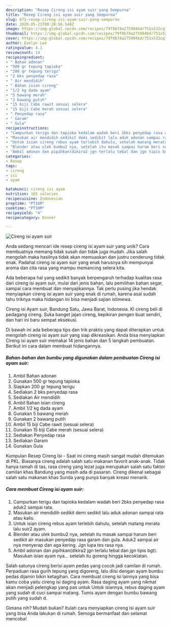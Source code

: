 ```yaml
---
description: "Resep Cireng isi ayam suir yang Sempurna"
title: "Resep Cireng isi ayam suir yang Sempurna"
slug: 672-resep-cireng-isi-ayam-suir-yang-sempurna
date: 2020-05-21T00:28:56.548Z
image: https://img-global.cpcdn.com/recipes/79f0b74a275904bd/751x532cq70/cireng-isi-ayam-suir-foto-resep-utama.jpg
thumbnail: https://img-global.cpcdn.com/recipes/79f0b74a275904bd/751x532cq70/cireng-isi-ayam-suir-foto-resep-utama.jpg
cover: https://img-global.cpcdn.com/recipes/79f0b74a275904bd/751x532cq70/cireng-isi-ayam-suir-foto-resep-utama.jpg
author: Evelyn Lee
ratingvalue: 4.1
reviewcount: 14
recipeingredient:
- " Bahan adonan"
- "500 gr tepung tapioka"
- "200 gr tepung terigu"
- "2 bks penyedap rasa"
- " Air mendidih"
- " Bahan isian cireng"
- "1/2 kg dada ayam"
- "5 bawang merah"
- "2 bawang putih"
- "15 biji Cabe rawit sesuai selera"
- "15 biji Cabe merah sesuai selera"
- " Penyedap rasa"
- " Garam"
- " Gula"
recipeinstructions:
- "Campurkan terigu dan tapioka kedalam wadah beri 2bks penyedap rasa aduk2 sampai rata."
- "Masukan air mendidih sedikit demi sedikit lalu aduk adonan sampai rata atau kalis."
- "Untuk isian cireng rebus ayam terlebih dahulu, setelah matang merata lalu suir2 ayam."
- "Blender atau ulek bumbu2 nya, setelah itu masak sampai harum beri sedikit air masukan penyedap rasa garam dan gula. Aduk2 sampai air nya menyerap dan aga kering. Jgn lupa tes rasa nya."
- "Ambil adonan dan pipihkan(dikira2 jgn terlalu tebal dan jgn tipis bgt). Masukan isian ayam nya... setelah itu goreng hingga kecoklatan."
categories:
- Resep
tags:
- cireng
- isi
- ayam

katakunci: cireng isi ayam 
nutrition: 165 calories
recipecuisine: Indonesian
preptime: "PT16M"
cooktime: "PT30M"
recipeyield: "4"
recipecategory: Dinner

---
```



![Cireng isi ayam suir](https://img-global.cpcdn.com/recipes/79f0b74a275904bd/751x532cq70/cireng-isi-ayam-suir-foto-resep-utama.jpg)

Anda sedang mencari ide resep cireng isi ayam suir yang unik? Cara membuatnya memang tidak susah dan tidak juga mudah. Jika salah mengolah maka hasilnya tidak akan memuaskan dan justru cenderung tidak enak. Padahal cireng isi ayam suir yang enak harusnya sih mempunyai aroma dan cita rasa yang mampu memancing selera kita.

Ada beberapa hal yang sedikit banyak berpengaruh terhadap kualitas rasa dari cireng isi ayam suir, mulai dari jenis bahan, lalu pemilihan bahan segar, sampai cara membuat dan menyajikannya. Tak perlu pusing jika hendak menyiapkan cireng isi ayam suir yang enak di rumah, karena asal sudah tahu triknya maka hidangan ini bisa menjadi sajian istimewa.

Cireng isi Ayam suir, Bandung Satu, Jawa Barat, Indonesia. Kl cireng beli di pedagang cireng. Suka banget jajan cireng, kepikiran pengen buat sendiri, dan hari ini baru sempat eksekusi.


Di bawah ini ada beberapa tips dan trik praktis yang dapat diterapkan untuk mengolah cireng isi ayam suir yang siap dikreasikan. Anda bisa menyiapkan Cireng isi ayam suir memakai 14 jenis bahan dan 5 langkah pembuatan. Berikut ini cara dalam membuat hidangannya.

<!--inarticleads1-->

##### Bahan-bahan dan bumbu yang digunakan dalam pembuatan Cireng isi ayam suir:

1. Ambil  Bahan adonan
1. Gunakan 500 gr tepung tapioka
1. Siapkan 200 gr tepung terigu
1. Sediakan 2 bks penyedap rasa
1. Sediakan  Air mendidih
1. Ambil  Bahan isian cireng
1. Ambil 1/2 kg dada ayam
1. Gunakan 5 bawang merah
1. Gunakan 2 bawang putih
1. Ambil 15 biji Cabe rawit (sesuai selera)
1. Gunakan 15 biji Cabe merah (sesuai selera)
1. Sediakan  Penyedap rasa
1. Sediakan  Garam
1. Gunakan  Gula


Kumpulan Resep Cireng Isi - Saat ini cireng masih sangat mudah ditemukan di PKL. Biasanya cireng adalah salah satu makanan favorit anak-anak. Tidak hanya ramah di tas, rasa cireng yang lezat juga merupakan salah satu faktor camilan khas Bandung yang masih ada di pasaran. Cireng dikenal sebagai salah satu makanan khas Sunda yang punya banyak kreasi menarik. 

<!--inarticleads2-->

##### Cara membuat Cireng isi ayam suir:

1. Campurkan terigu dan tapioka kedalam wadah beri 2bks penyedap rasa aduk2 sampai rata.
1. Masukan air mendidih sedikit demi sedikit lalu aduk adonan sampai rata atau kalis.
1. Untuk isian cireng rebus ayam terlebih dahulu, setelah matang merata lalu suir2 ayam.
1. Blender atau ulek bumbu2 nya, setelah itu masak sampai harum beri sedikit air masukan penyedap rasa garam dan gula. Aduk2 sampai air nya menyerap dan aga kering. Jgn lupa tes rasa nya.
1. Ambil adonan dan pipihkan(dikira2 jgn terlalu tebal dan jgn tipis bgt). Masukan isian ayam nya... setelah itu goreng hingga kecoklatan.


Salah satunya cireng berisi ayam pedas yang cocok jadi camilan di rumah. Perpaduan rasa gurih tepung yang digoreng, lalu diisi dengan ayam bumbu pedas dijamin bikin ketagihan. Cara membuat cireng isi lainnya yang bisa kamu coba yaitu cireng isi daging ayam. Rasa daging ayam yang nikmat akan menjadi pelengkap yang pas untuk Untuk isiannya, rebus daging ayam yang sudah di cuci sampai matang. Tumis ayam dengan bumbu bawang putih yang sudah d. 

Gimana nih? Mudah bukan? Itulah cara menyiapkan cireng isi ayam suir yang bisa Anda lakukan di rumah. Semoga bermanfaat dan selamat mencoba!
